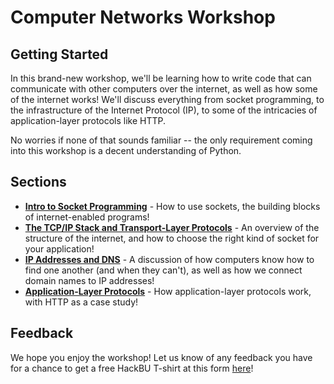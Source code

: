 # Computer Networks Workshop

## Getting Started

In this brand-new workshop, we'll be learning how to write code that can communicate with other computers over the internet, as well as how some of the internet works! We'll discuss everything from socket programming, to the infrastructure of the Internet Protocol (IP), to some of the intricacies of application-layer protocols like HTTP.

No worries if none of that sounds familiar -- the only requirement coming into this workshop is a decent understanding of Python.

## Sections

* **[Intro to Socket Programming](https://colab.research.google.com/github/HackBinghamton/ComputerNetworksWorkshop/blob/main/intro-sockets/introduction-to-socket-programming.ipynb)** - 
How to use sockets, the building blocks of internet-enabled programs!
* **[The TCP/IP Stack and Transport-Layer Protocols](https://colab.research.google.com/github/HackBinghamton/ComputerNetworksWorkshop/blob/main/tcp-ip-stack-and-transport.ipynb)** - 
An overview of the structure of the internet, and how to choose the right kind of socket for your application!
* **[IP Addresses and DNS](https://colab.research.google.com/github/HackBinghamton/ComputerNetworksWorkshop/blob/main/ip-addresses-dns.ipynb)** -
A discussion of how computers know how to find one another (and when they can't), as well as how we connect domain names to IP addresses!
* **[Application-Layer Protocols](https://colab.research.google.com/github/HackBinghamton/ComputerNetworksWorkshop/blob/main/application-layer.ipynb)** -
How application-layer protocols work, with HTTP as a case study!

## Feedback

We hope you enjoy the workshop! Let us know of any feedback you have for a chance to get a free HackBU T-shirt at this form [here]()!
